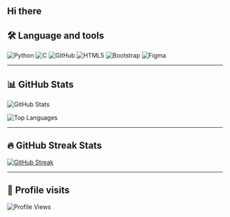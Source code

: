 ## Hi there 
## 🛠️ Language and tools  
![Python](https://img.shields.io/badge/python-3776AB.svg?&style=for-the-badge&logo=python&logoColor=white)
![C](https://img.shields.io/badge/c-00599C.svg?&style=for-the-badge&logo=c&logoColor=white)
![GitHub](https://img.shields.io/badge/github-181717.svg?&style=for-the-badge&logo=github&logoColor=white)
![HTML5](https://img.shields.io/badge/html5-E34F26.svg?&style=for-the-badge&logo=html5&logoColor=white)
![Bootstrap](https://img.shields.io/badge/bootstrap-563D7C.svg?&style=for-the-badge&logo=bootstrap&logoColor=white)
![Figma](https://img.shields.io/badge/figma-F24E1E.svg?&style=for-the-badge&logo=figma&logoColor=white)

---

## 📊 GitHub Stats

![GitHub Stats](https://github-readme-stats.vercel.app/api?username=karthikmuralias&show_icons=true&theme=tokyonight&hide=issues)
<!-- Top Languages Card -->
![Top Languages](https://github-readme-stats.vercel.app/api/top-langs/?username=karthikmuralias&layout=compact&theme=tokyonight)

---

## 🔥 GitHub Streak Stats

[![GitHub Streak](https://github-readme-streak-stats.herokuapp.com?user=karthikmuralias&theme=tokyonight&hide_border=false)](https://git.io/streak-stats)

---

## 🧿 Profile visits

![Profile Views](https://komarev.com/ghpvc/?username=karthikmuralias&label=PROFILE+VIEWS&style=for-the-badge&color=blue)
